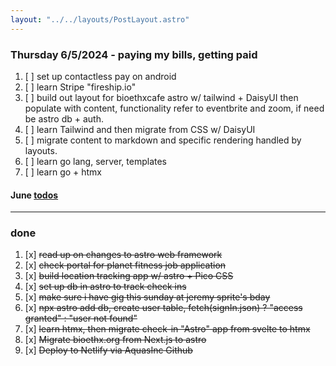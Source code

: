 ```yaml
---
layout: "../../layouts/PostLayout.astro"
---
```


### Thursday 6/5/2024 - paying my bills, getting paid

1. [ ] set up contactless pay on android
2. [ ] learn Stripe "fireship.io"
3. [ ] build out layout for bioethxcafe astro w/ tailwind + DaisyUI then populate with content, functionality refer to eventbrite and zoom, if need be astro db + auth.
4. [ ] learn Tailwind and then migrate from CSS w/ DaisyUI
5. [ ] migrate content to markdown and specific rendering handled by layouts.
6. [ ] learn go lang, server, templates
7. [ ] learn go + htmx


#### June [todos](/posts/june)

---
### done

1. [x] ~~read up on changes to astro web framework~~
2. [x] ~~check portal for planet fitness job application~~
3. [x] ~~build location tracking app w/ astro + Pico CSS~~
4. [x]  ~~set up db in astro to track check ins~~
5. [x]  ~~make sure i have gig this sunday at jeremy sprite's bday~~
6. [x] ~~npx astro add db, create user table, fetch(signIn.json) ? "access granted" : "user not found"~~
7. [x] ~~learn htmx, then migrate check-in "Astro" app from svelte to htmx~~
8. [x] ~~Migrate bioethx.org from Next.js to astro~~
9. [x] ~~Deploy to Netlify via AquasInc Github~~